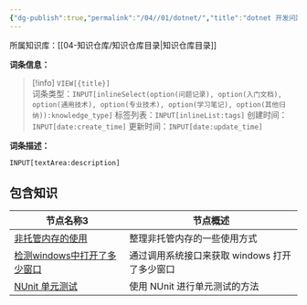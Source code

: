 ```yaml
---
{"dg-publish":true,"permalink":"/04//01/dotnet/","title":"dotnet 开发问题总结","tags":["csharp","dotnet"]}
---
```



所属知识库：[[04-知识仓库/知识仓库目录\|知识仓库目录]]

**词条信息：**

> [!info] `VIEW[{title}]`  
> 词条类型：`INPUT[inlineSelect(option(问题记录), option(入门文档), option(通用技术), option(专业技术), option(学习笔记), option(其他归纳)):knowledge_type]` 标签列表：`INPUT[inlineList:tags]` 创建时间：`INPUT[date:create_time]` 更新时间：`INPUT[date:update_time]`

**词条描述：**

`INPUT[textArea:description]`

## 包含知识

<div><table class="dataview table-view-table"><thead class="table-view-thead"><tr class="table-view-tr-header"><th class="table-view-th"><span data-tag-name="p" class="el-p">节点名称</span><span class="dataview small-text">3</span></th><th class="table-view-th"><span data-tag-name="p" class="el-p">节点概述</span></th></tr></thead><tbody class="table-view-tbody"><tr><td><span data-tag-name="p" class="el-p"><a data-tooltip-position="top" aria-label="04-知识仓库/归纳目录/01-问题记录/非托管内存的使用.md" data-href="04-知识仓库/归纳目录/01-问题记录/非托管内存的使用.md" href="04-知识仓库/归纳目录/01-问题记录/非托管内存的使用.md" class="internal-link" target="_blank" rel="noopener nofollow">非托管内存的使用</a></span></td><td><span data-tag-name="p" class="el-p">整理非托管内存的一些使用方式</span></td></tr><tr><td><span data-tag-name="p" class="el-p"><a data-tooltip-position="top" aria-label="04-知识仓库/知识单元/01-问题记录/dotnet 开发问题总结/检测windows中打开了多少窗口.md" data-href="04-知识仓库/知识单元/01-问题记录/dotnet 开发问题总结/检测windows中打开了多少窗口.md" href="04-知识仓库/知识单元/01-问题记录/dotnet 开发问题总结/检测windows中打开了多少窗口.md" class="internal-link" target="_blank" rel="noopener nofollow">检测windows中打开了多少窗口</a></span></td><td><span data-tag-name="p" class="el-p">通过调用系统接口来获取 windows 打开了多少窗口</span></td></tr><tr><td><span data-tag-name="p" class="el-p"><a data-tooltip-position="top" aria-label="04-知识仓库/知识单元/01-问题记录/dotnet 开发问题总结/NUnit 单元测试.md" data-href="04-知识仓库/知识单元/01-问题记录/dotnet 开发问题总结/NUnit 单元测试.md" href="04-知识仓库/知识单元/01-问题记录/dotnet 开发问题总结/NUnit 单元测试.md" class="internal-link" target="_blank" rel="noopener nofollow">NUnit 单元测试</a></span></td><td><span data-tag-name="p" class="el-p">使用  NUnit 进行单元测试的方法</span></td></tr></tbody></table></div>
